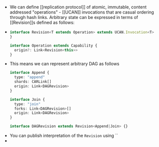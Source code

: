 - We can define [[replication protocol]] of atomic, immutable, content addressed "operations" - [[UCAN]] invocations that are casual ordering through hash links. Arbitrary state can be expressed in terms of [[Revision]]s defined as follows:
- ```ts
  interface Revision<T extends Operation> extends UCAN.Invocation<T> {
  }
  
  interface Operation extends Capability {
    origin?: Link<Revision<this>>
  }
  ```
- This means we can represent arbitrary DAG as follows
  ```ts
  interface Append {
    type: "append"
    shards: CARLink[]
    origin: Link<DAGRevision>
  }
  
  interface Join {
    type: "join"
    forks: Link<DAGRevision>[]
    origin: Link<DAGRevision>
  }
  
  interface DAGRevision extends Revision<Append|Join> {}
  ```
- You can publish interpretation of the `Revision` using ``
-